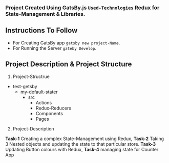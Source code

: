 ### Project Created Using GatsBy.js `Used-Technologies` Redux for State-Management & Libraries.

## Instructions To Follow

- For Creating GatsBy app `gatsby new project-Name`.
- For Running the Server `gateby Develop`.

## Project Description & Project Structure

1. Project-Structrue

- test-getsby
  - my-default-stater
    - src
      - Actions
      - Redux-Reducers
      - Components
      - Pages

2. Project-Description

**Task-1** Creating a complex State-Management using Redux,
**Task-2** Taking 3 Nested objects and updating the state to that particular store.
**Task-3** Updating Button colours with Redux,
**Task-4** managing state for Counter App

